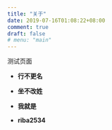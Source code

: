 ```yaml
---
title: "关于"
date: 2019-07-16T01:08:22+08:00
comment: true
draft: false
# menu: "main"
---
```


测试页面



- **行不更名**

- **坐不改姓**

- **我就是**

- **riba2534**


